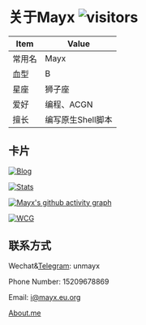 # 关于Mayx  ![visitors](https://visitor-badge.glitch.me/badge?page_id=mayx_page)   

| Item | Value |
| - | - |
| 常用名 | Mayx |
| 血型 | B |
| 星座 | 狮子座 |
| 爱好 | 编程、ACGN |
| 擅长 | 编写原生Shell脚本 |

## 卡片

 [![Blog](https://mabbs.github.io/BlogCard.svg)](https://mabbs.github.io/)

 [![Stats](https://github-readme-stats.vercel.app/api?username=Mabbs&show_icons=true&theme=dark&include_all_commits=true)](https://github.com/Mabbs)
 
 [![Mayx's github activity graph](https://activity-graph.herokuapp.com/graph?username=Mabbs&theme=github)](https://github.com/Mabbs)

 [![WCG](https://www.seti-germany.de/wcg/badge_Mayx_10.png)](https://www.worldcommunitygrid.org/stat/viewMemberInfo.do?userName=Mayx)

## 联系方式
 
 Wechat&[Telegram](https://t.me/unmayx): unmayx
 
 Phone Number: 15209678869
 
 Email: <i@mayx.eu.org>
 
 [About.me](https://about.me/mayx)
